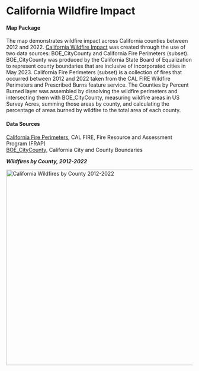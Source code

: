# California Wildfire Impact

#### Map Package

The map demonstrates wildfire impact across California counties between 2012 and 2022. [California Wildfire Impact](https://arcg.is/0bqj0y0) was created through the use of two data sources: BOE_CityCounty and California Fire Perimeters (subset). BOE_CityCounty was produced by the California State Board of Equalization to represent county boundaries that are inclusive of incorporated cities in May 2023. California Fire Perimeters (subset) is a collection of fires that occurred between 2012 and 2022 taken from the CAL FIRE Wildfire Perimeters and Prescribed Burns feature service. The Counties by Percent Burned layer was assembled by dissolving the wildfire perimeters and intersecting them with BOE_CityCounty, measuring wildfire areas in US Survey Acres, summing those areas by county, and calculating the percentage of areas burned by wildfire to the total area of each county. 

#### Data Sources

[California Fire Perimeters](https://www.arcgis.com/home/item.html?id=e3802d2abf8741a187e73a9db49d68fe), CAL FIRE, Fire Resource and Assessment Program (FRAP)  
[BOE_CityCounty](https://www.arcgis.com/home/item.html?id=391744b558df4a75a33b4f52fa690feb&sublayer=1), California City and County Boundaries

***Wildfires by County, 2012-2022***

<img width="527" alt="California Wildfires by County 2012-2022" src="https://github.com/lauren-alexandra/California-Wildfire-Impact/assets/56773938/24f7e5c4-eff9-495f-85af-fae8de6b4aea">

